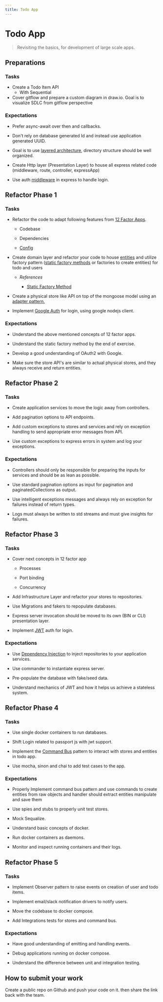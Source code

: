 ```yaml
---
title: Todo App
---
```



# Todo App

> Revisiting the basics, for development of large scale apps.

## Preparations

### Tasks

- Create a Todo Item API
  - With Sequential
- Cover gitflow and prepare a custom diagram in draw.io. Goal is to visualize SDLC from gitflow perspective

### Expectations

- Prefer async-await over then and callbacks.

- Don't rely on database generated Id and instead use application generated UUID.

- Goal is to use [layered architecture](https://dzone.com/articles/layered-architecture-is-good), directory structure should be well organized.

- Create Http layer (Presentation Layer) to house all express related code (middleware, route, controller, expressApp)

- Use auth [middleware](https://refactoring.guru/design-patterns/chain-of-responsibility) in express to handle login.

## Refactor Phase 1

### Tasks

- Refactor the code to adapt following features from [12 Factor Apps](https://12factor.net/).

  - Codebase

  - Dependencies

  - [Config](https://www.npmjs.com/package/dotenv)

- Create domain layer and refactor your code to house [entities](https://www.raywenderlich.com/books/real-world-android-by-tutorials/v1.0/chapters/3-domain-layer) and utilize factory pattern ([static factory methods](https://stackify.com/static-factory-methods/#:~:text=A%20static%20factory%20method%20is,separate%20interface%20and%20implementation%20class.) or factories to create entities) for todo and users

  - _References_

    - [Static Factory Method](https://refactoring.guru/design-patterns/factory-method)

- Create a physical store like API on top of the mongoose model using an [adapter pattern.](https://sourcemaking.com/design_patterns/adapter)

- Implement [Google Auth](https://medium.com/@jackrobertscott/how-to-use-google-auth-api-with-node-js-888304f7e3a0) for login, using google nodejs client.

### Expectations

- Understand the above mentioned concepts of 12 factor apps.

- Understand the static factory method by the end of exercise.

- Develop a good understanding of OAuth2 with Google.

- Make sure the store API's are similar to actual physical stores, and they always receive and return entities.

## Refactor Phase 2

### Tasks

- Create application services to move the logic away from controllers.

- Add pagination options to API endpoints.

- Add custom exceptions to stores and services and rely on exception handling to send appropriate error messages from API.

- Use custom exceptions to express errors in system and log your exceptions.

### Expectations

- Controllers should only be responsible for preparing the inputs for services and should be as lean as possible.

- Use standard pagination options as input for pagination and paginatedCollections as output.

- Use intelligent exceptions messages and always rely on exception for failures instead of return types.

- Logs must always be written to std streams and must give insights for failures.

## Refactor Phase 3

### Tasks

- Cover next concepts in 12 factor app

  - Processes

  - Port binding

  - Concurrency

- Add Infrastructure Layer and refactor your stores to repositories.

- Use Migrations and fakers to repopulate databases.

- Express server invocation should be moved to its own (BIN or CLI) presentation layer.

- Implement [JWT](https://scotch.io/tutorials/authenticate-a-node-js-api-with-json-web-tokens) auth for login.

### Expectations

- Use [Dependency Injection](https://inversify.io/) to inject repositories to your application services.

- Use commander to instantiate express server.

- Pre-populate the database with fake/seed data.

- Understand mechanics of JWT and how it helps us achieve a stateless system.

## Refactor Phase 4

### Tasks

- Use single docker containers to run databases.

- Shift Login related to passport js with jwt support.

- Implement the [Command Bus](https://blog.carbonteq.com/command-bus-pattern/) pattern to interact with stores and entities in todo app.

- Use mocha, sinon and chai to add test cases to the app.

### Expectations

- Properly Implement command bus pattern and use commands to create entities from raw objects and handler should extract entities manipulate and save them

- Use spies and stubs to properly unit test stores.

- Mock Sequalize.

- Understand basic concepts of docker.

- Run docker containers as daemons.

- Monitor and inspect running containers and their logs.

## Refactor Phase 5

### Tasks

- Implement Observer pattern to raise events on creation of user and todo items.

- Implement email/slack notification drivers to notify users.

- Move the codebase to docker compose.

- Add Integrations tests for stores and command bus.

### Expectations

- Have good understanding of emitting and handling events.

- Debug applications running on docker compose.

- Understand the difference between unit and integration testing.

## How to submit your work

Create a public repo on Github and push your code on it. then share the link back with the team.
